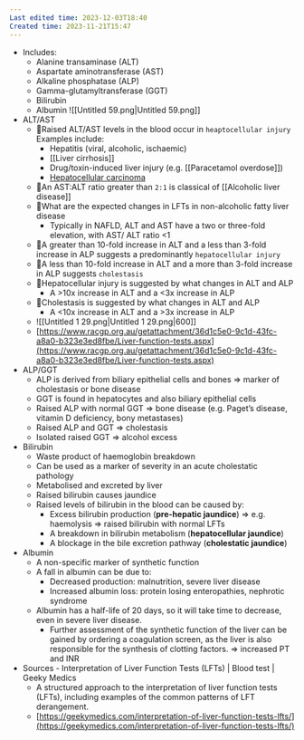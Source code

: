 ```yaml
---
Last edited time: 2023-12-03T18:40
Created time: 2023-11-21T15:47
---
```

- Includes:
    - Alanine transaminase (ALT)
    - Aspartate aminotransferase (AST)
    - Alkaline phosphatase (ALP)
    - Gamma-glutamyltransferase (GGT)
    - Bilirubin
    - Albumin
![[Untitled 59.png|Untitled 59.png]]
- ALT/AST
    - 🍒Raised ALT/AST levels in the blood occur in `heaptocellular injury`
        Examples include:
        - Hepatitis (viral, alcoholic, ischaemic)
        - [[Liver cirrhosis]]
        - Drug/toxin-induced liver injury (e.g. [[Paracetamol overdose]])
        - [Hepatocellular carcinoma](https://www.notion.so/Hepatocellular-carcinoma-3e329e5edb7f43c392cb25aee9a4d372?pvs=21)
    - 🍒An AST:ALT ratio greater than `2:1` is classical of [[Alcoholic liver disease]]
    - 🍒What are the expected changes in LFTs in non-alcoholic fatty liver disease
		- Typically in NAFLD, ALT and AST have a two or three-fold elevation, with AST/ ALT ratio <1
	 - 🍒A greater than 10-fold increase in ALT and a less than 3-fold increase in ALP suggests a predominantly `hepatocellular injury`
    - 🍒A less than 10-fold increase in ALT and a more than 3-fold increase in ALP suggests `cholestasis`
    - 🍒Hepatocellular injury is suggested by what changes in ALT and ALP
        - A >10x increase in ALT and a <3x increase in ALP
    - 🍒Cholestasis is suggested by what changes in ALT and ALP
         - A <10x increase in ALT and a >3x increase in ALP
     - ![[Untitled 1 29.png|Untitled 1 29.png|600]]
     - [https://www.racgp.org.au/getattachment/36d1c5e0-9c1d-43fc-a8a0-b323e3ed8fbe/Liver-function-tests.aspx](https://www.racgp.org.au/getattachment/36d1c5e0-9c1d-43fc-a8a0-b323e3ed8fbe/Liver-function-tests.aspx)
 - ALP/GGT
    - ALP is derived from biliary epithelial cells and bones ⇒ marker of cholestasis or bone disease
    - GGT is found in hepatocytes and also biliary epithelial cells
    - Raised ALP with normal GGT ⇒ bone disease (e.g. Paget’s disease, vitamin D deficiency, bony metastases)
    - Raised ALP and GGT ⇒ cholestasis
    - Isolated raised GGT ⇒ alcohol excess
- Bilirubin
    - Waste product of haemoglobin breakdown
    - Can be used as a marker of severity in an acute cholestatic pathology
    - Metabolised and excreted by liver
    - Raised bilirubin causes jaundice
    - Raised levels of bilirubin in the blood can be caused by:
        - Excess bilirubin production (**pre-hepatic jaundice**) ⇒ e.g. haemolysis ⇒ raised bilirubin with normal LFTs
        - A breakdown in bilirubin metabolism (**hepatocellular jaundice**)
        - A blockage in the bile excretion pathway (**cholestatic jaundice**)
- Albumin
    - A non-specific marker of synthetic function
    - A fall in albumin can be due to:
        - Decreased production: malnutrition, severe liver disease
        - Increased albumin loss: protein losing enteropathies, nephrotic syndrome
    - Albumin has a half-life of 20 days, so it will take time to decrease, even in severe liver disease.
        - Further assessment of the synthetic function of the liver can be gained by ordering a coagulation screen, as the liver is also responsible for the synthesis of clotting factors. ⇒ increased PT and INR
- Sources
	   - Interpretation of Liver Function Tests (LFTs) | Blood test | Geeky Medics  
    - A structured approach to the interpretation of liver function tests (LFTs), including examples of the common patterns of LFT derangement.  
    - [https://geekymedics.com/interpretation-of-liver-function-tests-lfts/](https://geekymedics.com/interpretation-of-liver-function-tests-lfts/)
